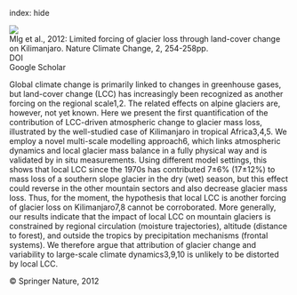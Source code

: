 index: hide

<div class="Citation">
    <div class="Citation-thumb CitationThumb-linked"  data-href="https://doi.org/10.1038/nclimate1390">
      <img src="https://static.claimspace.cloud/climate-study-static/refs/thumbs/10/Mlg_et_al_2012-thumb.png" />
    </div>

  <div class="Citation-body">
    <div class="Citation-text">Mlg et al., 2012: Limited forcing of glacier loss through land-cover change on Kilimanjaro. <span class="Article-journal">Nature Climate Change, </span><span class="Article-volume">2, </span>254-258pp.</div>
    <div class="Citation-links">
      <div class="CitationLink" data-href="https://doi.org/10.1038/nclimate1390">
        <div class="CitationLink-icon CitationLink-Doi"></div>
        <div class="CitationLink-text">DOI</div>
      </div>
      <div class="CitationLink" data-href="https://scholar.google.com/scholar?q=10.1038/nclimate1390">
        <div class="CitationLink-icon CitationLink-Scholar"></div>
        <div class="CitationLink-text">Google Scholar</div>
      </div>
    </div>
  </div>
</div>

Global climate change is primarily linked to changes in greenhouse gases, but land-cover change (LCC) has increasingly been recognized as another forcing on the regional scale1,2. The related effects on alpine glaciers are, however, not yet known. Here we present the first quantification of the contribution of LCC-driven atmospheric change to glacier mass loss, illustrated by the well-studied case of Kilimanjaro in tropical Africa3,4,5. We employ a novel multi-scale modelling approach6, which links atmospheric dynamics and local glacier mass balance in a fully physical way and is validated by in situ measurements. Using different model settings, this shows that local LCC since the 1970s has contributed 7±6% (17±12%) to mass loss of a southern slope glacier in the dry (wet) season, but this effect could reverse in the other mountain sectors and also decrease glacier mass loss. Thus, for the moment, the hypothesis that local LCC is another forcing of glacier loss on Kilimanjaro7,8 cannot be corroborated. More generally, our results indicate that the impact of local LCC on mountain glaciers is constrained by regional circulation (moisture trajectories), altitude (distance to forest), and outside the tropics by precipitation mechanisms (frontal systems). We therefore argue that attribution of glacier change and variability to large-scale climate dynamics3,9,10 is unlikely to be distorted by local LCC.

<div class="Citation-copy">
&copy; Springer Nature, 2012
</div>